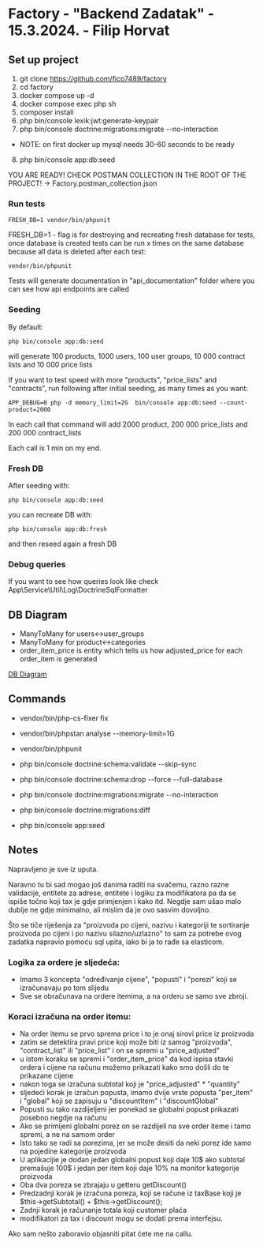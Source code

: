 # Factory - "Backend Zadatak" - 15.3.2024. - Filip Horvat

## Set up project

1. git clone https://github.com/fico7489/factory
2. cd factory
3. docker compose up -d
4. docker compose exec php sh
5. composer install
6. php bin/console lexik:jwt:generate-keypair
7. php bin/console doctrine:migrations:migrate  --no-interaction
 - NOTE: on first docker up mysql needs 30-60 seconds to be ready
8. php bin/console app:db:seed

YOU ARE READY! CHECK POSTMAN COLLECTION IN THE ROOT OF THE PROJECT! -> Factory.postman_collection.json

### Run tests

```
FRESH_DB=1 vendor/bin/phpunit
```

FRESH_DB=1 - flag is for destroying and recreating fresh database for tests, once database is created 
tests can be run x times on the same database because all data is deleted after each test:

```
vendor/bin/phpunit
```

Tests will generate documentation in "api_documentation" folder where you can see how api endpoints are called

### Seeding

By default:

```
php bin/console app:db:seed
```

will generate 100 products, 1000 users, 100 user groups, 10 000 contract lists and 10 000 price lists

If you want to test speed with more "products", "price_lists" and "contracts", run following after initial seeding, as many times as you want:

```
APP_DEBUG=0 php -d memory_limit=2G  bin/console app:db:seed --count-product=2000
```

In each call that command will add 2000 product, 200 000 price_lists  and 200 000 contract_lists

Each call is 1 min on my end.

### Fresh DB

After seeding with: 

```
php bin/console app:db:seed
```

you can recreate DB with:

```
php bin/console app:db:fresh
```

and then reseed again a fresh DB

### Debug queries

If you want to see how queries look like check App\Service\Util\Log\DoctrineSqlFormatter


## DB Diagram

- ManyToMany for users<->user_groups
- ManyToMany for product<->categories
- order_item_price is entity which tells us how adjusted_price for each order_item is generated

[DB Diagram](docs/factory.png)

## Commands

- vendor/bin/php-cs-fixer fix
- vendor/bin/phpstan analyse --memory-limit=1G
- vendor/bin/phpunit
- php bin/console doctrine:schema:validate --skip-sync


- php bin/console doctrine:schema:drop --force --full-database
- php bin/console doctrine:migrations:migrate  --no-interaction
- php bin/console doctrine:migrations:diff
- php bin/console app:seed

## Notes

Napravljeno je sve iz uputa. 

Naravno tu bi sad mogao još danima raditi na svačemu, razno razne validacije, entitete za adrese, entitete i logiku za modifikatora
pa da se ispiše točno koji tax je gdje primjenjen i kako itd. Negdje sam ušao malo dublje ne gdje minimalno, ali mislim da je ovo sasvim dovoljno.

Što se tiče riješenja za "proizvoda po cijeni, nazivu i kategoriji te sortiranje proizvoda po cijeni i po nazivu silazno/uzlazno"
to sam za potrebe ovog zadatka napravio pomoću sql upita, iako bi ja to rađe sa elasticom.

### Logika za ordere je sljedeća:

- Imamo 3 koncepta "određivanje cijene", "popusti" i "porezi" koji se izračunavaju po tom slijedu
- Sve se obračunava na ordere itemima, a na orderu se samo sve zbroji.

### Koraci izračuna na order itemu:

- Na order itemu se prvo sprema price i to je onaj sirovi price iz proizvoda
- zatim se detektira pravi price koji može biti iz samog "proizvoda", "contract_list" ili "price_list" i on se spremi u "price_adjusted"
- u istom koraku se spremi i "order_item_price" da kod ispisa stavki ordera i cijene na računu možemo prikazati kako smo došli do te prikazane cijene
- nakon toga se izračuna subtotal koji je "price_adjusted" * "quantity"
- sljedeći korak je izračun popusta, imamo dvije vrste popusta "per_item" i "global" koji se zapisuju u "discountItem" i "discountGlobal"
- Popusti su tako razdijeljeni jer ponekad se globalni popust prikazati posebno negdje na računu 
- Ako se primijeni globalni porez on se razdijeli na sve order iteme i tamo spremi, a ne na samom order 
- Isto tako se radi sa porezima, jer se može desiti da neki porez ide samo na pojedine kategorije proizvoda 
- U aplikacijie je dodan jedan globalni popust koji daje 10$ ako subtotal premašuje 100$ i jedan per item koji daje 10% na monitor kategorije proizvoda
- Oba dva poreza se zbrajaju u getteru getDiscount()
- Predzadnji korak je izračuna poreza, koji se račune iz taxBase koji je $this->getSubtotal() + $this->getDiscount();
- Zadnji korak je računanje totala koji customer plaća
- modifikatori za tax i discount mogu se dodati prema interfejsu.

Ako sam nešto zaboravio objasniti pitat ćete me na callu.

